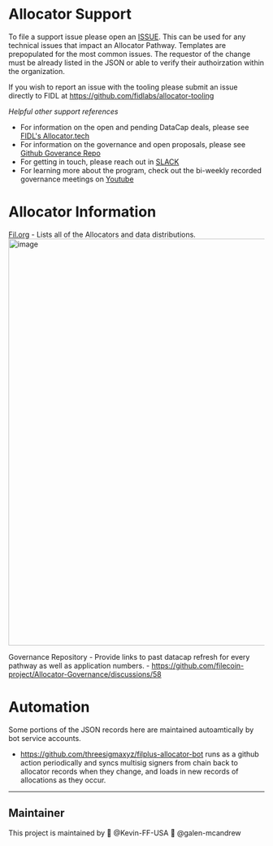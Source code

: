 # Allocator Support
To file a support issue please open an [ISSUE](https://github.com/filecoin-project/Allocator-Registry/issues). 
This can be used for any technical issues that impact an Allocator Pathway. Templates are prepopulated for the most common issues.  The requestor of the change must be already listed in the JSON or able to verify their authoirzation within the organization.

If you wish to report an issue with the tooling please submit an issue directly to FIDL at https://github.com/fidlabs/allocator-tooling





*Helpful other support references*  
- For information on the open and pending DataCap deals, please see [FIDL's Allocator.tech](https://allocator.tech)
- For information on the governance and open proposals, please see [Github Goverance Repo](https://github.com/filecoin-project/Allocator-Governance)
- For getting in touch, please reach out in [SLACK](https://filecoinfoundation.slack.com/archives/C01DLAPKDGX)
- For learning more about the program, check out the bi-weekly recorded governance meetings on [Youtube](https://www.youtube.com/playlist?list=PLp3zrT1ewY0kYN1hJpERMUxTCbFC4yZwN)

 


# Allocator Information


[Fil.org](https://fil.org/filecoin-plus/allocators) - Lists all of the Allocators and data distributions. 
<img width="800" alt="image" src="https://github.com/user-attachments/assets/6794ed09-bfc2-421e-9716-1d95c9421769" />

 Governance Repository - Provide links to past datacap refresh for every pathway as well as application numbers. - https://github.com/filecoin-project/Allocator-Governance/discussions/58

# Automation

Some portions of the JSON records here are maintained autoamtically by bot service accounts.

* https://github.com/threesigmaxyz/filplus-allocator-bot runs as a github action periodically and syncs multisig signers from chain back to allocator records when they change, and loads in new records of allocations as they occur.

** **  
## Maintainer
This project is maintained by 💼 @Kevin-FF-USA    💼 @galen-mcandrew

